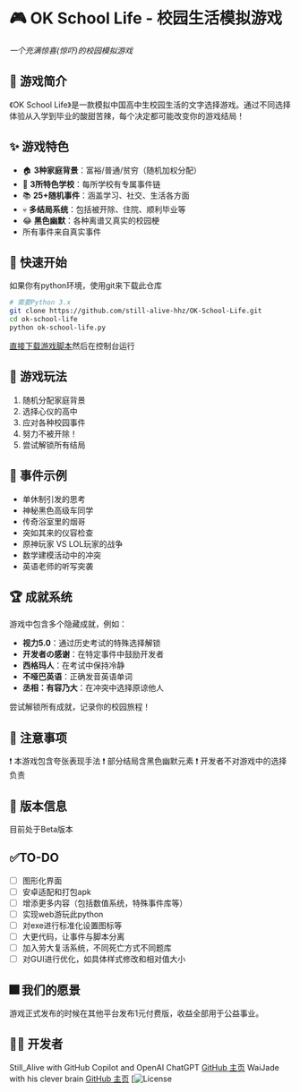 # 🎮 OK School Life - 校园生活模拟游戏

*一个充满惊喜(惊吓)的校园模拟游戏*

## 📖 游戏简介

《OK School Life》是一款模拟中国高中生校园生活的文字选择游戏。通过不同选择体验从入学到毕业的酸甜苦辣，每个决定都可能改变你的游戏结局！

## ✨ 游戏特色

- 🏠 **3种家庭背景**：富裕/普通/贫穷（随机加权分配）
- 🏫 **3所特色学校**：每所学校有专属事件链
- 📚 **25+随机事件**：涵盖学习、社交、生活各方面
- 💀 **多结局系统**：包括被开除、住院、顺利毕业等
- 😂 **黑色幽默**：各种离谱又真实的校园梗
- 所有事件来自真实事件

## 🚀 快速开始

如果你有python环境，使用git来下载此仓库

```bash
# 需要Python 3.x
git clone https://github.com/still-alive-hhz/OK-School-Life.git
cd ok-school-life
python ok-school-life.py
```

[直接下载游戏脚本](https://github.com/ff9d0362-7cad-4f06-8527-6efaf9ea21f5)然后在控制台运行

## 🎯 游戏玩法

1. 随机分配家庭背景
2. 选择心仪的高中
3. 应对各种校园事件
4. 努力不被开除！
5. 尝试解锁所有结局

## 📜 事件示例

- 单休制引发的思考
- 神秘黑色高级车同学
- 传奇浴室里的烟哥
- 突如其来的仪容检查
- 原神玩家 VS LOL玩家的战争
- 数学建模活动中的冲突
- 英语老师的听写突袭

## 🏆 成就系统

游戏中包含多个隐藏成就，例如：
- **视力5.0**：通过历史考试的特殊选择解锁
- **开发者の感谢**：在特定事件中鼓励开发者
- **西格玛人**：在考试中保持冷静
- **不哑巴英语**：正确发音英语单词
- **丞相：有容乃大**：在冲突中选择原谅他人

尝试解锁所有成就，记录你的校园旅程！

## 📌 注意事项

❗ 本游戏包含夸张表现手法
❗ 部分结局含黑色幽默元素
❗ 开发者不对游戏中的选择负责

## 📅 版本信息

目前处于Beta版本

## ✅TO-DO

* [ ] 图形化界面
* [ ] 安卓适配和打包apk
* [ ] 增添更多内容（包括数值系统，特殊事件库等）
* [ ] 实现web游玩此python
* [ ] 对exe进行标准化设置图标等
* [ ] 大更代码，让事件与脚本分离
* [ ] 加入劳大复活系统，不同死亡方式不同题库
* [ ] 对GUI进行优化，如具体样式修改和相对值大小

## 🎆 我们的愿景

游戏正式发布的时候在其他平台发布1元付费版，收益全部用于公益事业。

## 👨‍💻 开发者

Still_Alive with GitHub Copilot and OpenAI ChatGPT
 [GitHub 主页](https://github.com/still-alive-hhz)
WaiJade with his clever brain
  [GitHub 主页](https://github.com/CheongSzesuen)
[![License](https://img.shields.io/badge/license-MIT-blue.svg)

